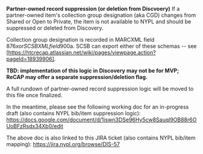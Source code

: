 **Partner-owned record suppression (or deletion from Discvoery)**
If a partner-owned item's collection group designation (aka CGD) changes from Shared or Open to Private, the item is not available to NYPL and should be suppressed or deleted from Discovery.

Collection group designation is recorded in MARCXML field 876$x or SCSBXML field 900$a. SCSB can export either of these schemas -- see [https://htcrecap.atlassian.net/wiki/pages/viewpage.action?pageId=18939906].

**TBD: implementation of this logic in Discovery may not be for MVP; ReCAP may offer a separate suppression/deletion flag.**

A full rundown of partner-owned record suppression logic will be moved to this file once finalized.

In the meantime, please see the following working doc for an in-progress draft (also contains NYPL bib/item suppression logic): 
https://docs.google.com/document/d/1iswn3DSe96Hy5cw8Sauql9OB88r6OUoBFzRsdx34Xb0/edit

The above doc is also linked to this JIRA ticket (also contains NYPL bib/item mapping):
https://jira.nypl.org/browse/DIS-57
